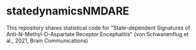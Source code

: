 # statedynamicsNMDARE

This repository shares statistical code for "State-dependent Signatures of Anti-N-Methyl-D-Aspartate Receptor Encephalitis" (von Schwanenflug et al., 2021, Brain Communications)




